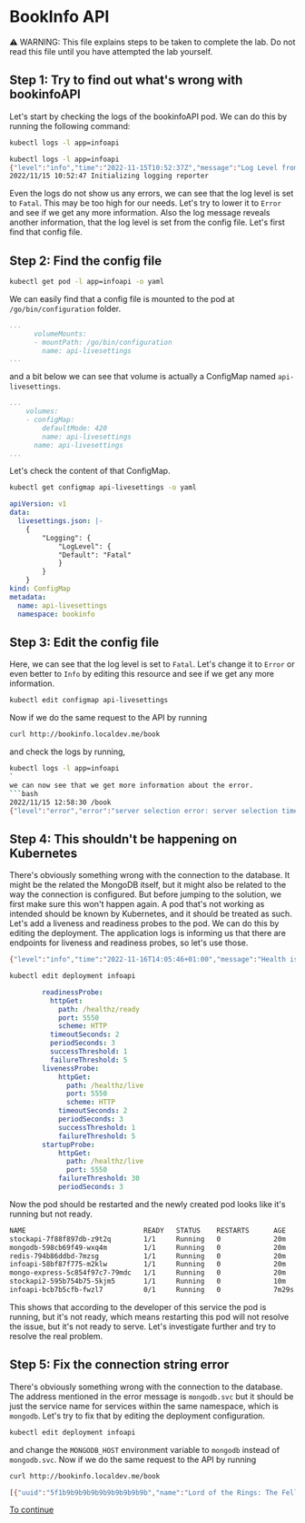 # BookInfo API

⚠️ WARNING: This file explains steps to be taken to complete the lab. Do not read this file until you have attempted the lab yourself.

## Step 1: Try to find out what's wrong with bookinfoAPI
Let's start by checking the logs of the bookinfoAPI pod. We can do this by running the following command:

```bash
kubectl logs -l app=infoapi
```
```bash
kubectl logs -l app=infoapi
{"level":"info","time":"2022-11-15T10:52:37Z","message":"Log Level from config: Fatal"}
2022/11/15 10:52:47 Initializing logging reporter
```
Even the logs do not show us any errors, we can see that the log level is set to `Fatal`. This may be too high for our needs. Let's try to lower it to `Error` and see if we get any more information. Also the log message reveals another information, that the log level is set from the config file. Let's first find that config file.

## Step 2: Find the config file
```bash
kubectl get pod -l app=infoapi -o yaml
```
We can easily find that a config file is mounted to the pod at `/go/bin/configuration` folder.
```yaml
...
      volumeMounts:
      - mountPath: /go/bin/configuration
        name: api-livesettings
...
```
and a bit below we can see that volume is actually a ConfigMap named `api-livesettings`.
```yaml
...
    volumes:
    - configMap:
        defaultMode: 420
        name: api-livesettings
      name: api-livesettings
...
```
Let's check the content of that ConfigMap.
```bash
kubectl get configmap api-livesettings -o yaml
```
```yaml
apiVersion: v1
data:
  livesettings.json: |-
    {
        "Logging": {
            "LogLevel": {
            "Default": "Fatal"
            }
        }
    }
kind: ConfigMap
metadata:
  name: api-livesettings
  namespace: bookinfo
```
## Step 3: Edit the config file
Here, we can see that the log level is set to `Fatal`. Let's change it to `Error` or even better to `Info` by editing this resource and see if we get any more information.
```bash
kubectl edit configmap api-livesettings
```
Now if we do the same request to the API by running 
```bash
curl http://bookinfo.localdev.me/book
``` 
and check the logs by running, 
```bash
kubectl logs -l app=infoapi
`
we can now see that we get more information about the error.
```bash
2022/11/15 12:58:30 /book
{"level":"error","error":"server selection error: server selection timeout, current topology: { Type: Unknown, Servers: [{ Addr: mongodb.svc:27017, Type: Unknown, Average RTT: 0, Last error: connection() error occured during connection handshake: dial tcp: lookup mongodb.svc on 10.43.0.10:53: no such host }, ] }","time":"2022-11-15T12:59:00Z","message":"Error getting BookInfos"}
```
## Step 4: This shouldn't be happening on Kubernetes
There's obviously something wrong with the connection to the database. It might be the related the MongoDB itself, but it might also be related to the way the connection is configured. But before jumping to the solution, we first make sure this won't happen again. A pod that's not working as intended should be known by Kubernetes, and it should be treated as such. Let's add a liveness and readiness probes to the pod. We can do this by editing the deployment. The application logs is informing us that there are endpoints for liveness and readiness probes, so let's use those.
```bash
{"level":"info","time":"2022-11-16T14:05:46+01:00","message":"Health is available at /healthz/live and /healthz/ready"}
```
```bash
kubectl edit deployment infoapi
```
```yaml
        readinessProbe:
          httpGet:
            path: /healthz/ready
            port: 5550
            scheme: HTTP
          timeoutSeconds: 2
          periodSeconds: 3
          successThreshold: 1
          failureThreshold: 5
        livenessProbe:
            httpGet:
              path: /healthz/live
              port: 5550
              scheme: HTTP
            timeoutSeconds: 2
            periodSeconds: 3
            successThreshold: 1
            failureThreshold: 5
        startupProbe:
            httpGet:
              path: /healthz/live
              port: 5550
            failureThreshold: 30
            periodSeconds: 3
```
Now the pod should be restarted and the newly created pod looks like it's running but not ready.
```bash
NAME                             READY   STATUS    RESTARTS      AGE
stockapi-7f88f897db-z9t2q        1/1     Running   0             20m
mongodb-598cb69f49-wxq4m         1/1     Running   0             20m
redis-794b86ddbd-7mzsg           1/1     Running   0             20m
infoapi-58bf87f775-m2klw         1/1     Running   0             20m
mongo-express-5c854f97c7-79mdc   1/1     Running   0             20m
stockapi2-595b754b75-5kjm5       1/1     Running   0             10m
infoapi-bcb7b5cfb-fwzl7          0/1     Running   0             7m29s
```
This shows that according to the developer of this service the pod is running, but it's not ready, which means restarting this pod will not resolve the issue, but it's not ready to serve. Let's investigate further and try to resolve the real problem.
## Step 5: Fix the connection string error
There's obviously something wrong with the connection to the database. The address mentioned in the error message is `mongodb.svc` but it should be just the service name for services within the same namespace, which is `mongodb`. Let's try to fix that by editing the deployment configuration.
```bash
kubectl edit deployment infoapi
```
and change the `MONGODB_HOST` environment variable to `mongodb` instead of `mongodb.svc`. Now if we do the same request to the API by running 
```bash
curl http://bookinfo.localdev.me/book
```
```bash
[{"uuid":"5f1b9b9b9b9b9b9b9b9b9b9b","name":"Lord of the Rings: The Fellowship of the Ring","author":"J.R.R. Tolkien","currentStock":0},{"uuid":"636bd0e2f2c4780497f3ad6c","name":"Lord of the Rings: : The Two Towers","author":"J.R.R. Tolkien","currentStock":0},{"uuid":"636bd174330aaaf4cb0bc1f0","name":"Northanger Abbey","author":"Austen, Jane","currentStock":0},{"uuid":"636bd18020beabc2639f361d","name":"War and Peace","author":"Tolstoy, Leo","currentStock":0},{"uuid":"636bd189db7a3afe9ac84af5","name":"Anna Karenina","author":"Tolstoy, Leo","currentStock":0},{"uuid":"636bd1943ae1d6488e79d814","name":"Mrs. Dalloway","author":"Woolf, Virginia","currentStock":0},{"uuid":"636bd19d7c8fb05f50ae83ed","name":"The Hours","author":"Cunnningham, Michael","currentStock":0},{"uuid":"636bd1a6526fa1880cc835e2","name":"Huckleberry Finn","author":"Twain, Mark","currentStock":0},{"uuid":"636bd1b181e5c2587a4c7e55","name":"Bleak House","author":"Dickens, Charles","currentStock":0},{"uuid":"636bd1bb76e29382a46689c5","name":"Tom Sawyer","author":"Twain, Mark","currentStock":0},{"uuid":"636bd1c39cb0744ca2412814","name":"A Room of One's Own","author":"Woolf, Virginia","currentStock":0},{"uuid":"636bd1cf5ae5d596f3a56b25","name":"Harry Potter","author":"Rowling, J.K.","currentStock":0},{"uuid":"636bd1d70fe72a696fffa236","name":"One Hundred Years of Solitude","author":"Marquez","currentStock":0},{"uuid":"636bd1e04bb308fc94d1d042","name":"Hamlet, Prince of Denmark","author":"Shakespeare","currentStock":0}]
```

[To continue](SOLUTION-2.md)